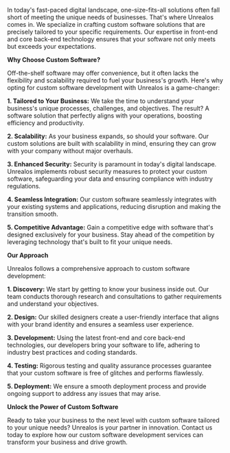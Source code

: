 <!--- 
  title: Custom Software Development**
-->

In today's fast-paced digital landscape, one-size-fits-all solutions often fall short of meeting the unique needs of businesses. That's where Unrealos comes in. We specialize in crafting custom software solutions that are precisely tailored to your specific requirements. Our expertise in front-end and core back-end technology ensures that your software not only meets but exceeds your expectations.

**Why Choose Custom Software?**

Off-the-shelf software may offer convenience, but it often lacks the flexibility and scalability required to fuel your business's growth. Here's why opting for custom software development with Unrealos is a game-changer:

**1. Tailored to Your Business:** We take the time to understand your business's unique processes, challenges, and objectives. The result? A software solution that perfectly aligns with your operations, boosting efficiency and productivity.

**2. Scalability:** As your business expands, so should your software. Our custom solutions are built with scalability in mind, ensuring they can grow with your company without major overhauls.

**3. Enhanced Security:** Security is paramount in today's digital landscape. Unrealos implements robust security measures to protect your custom software, safeguarding your data and ensuring compliance with industry regulations.

**4. Seamless Integration:** Our custom software seamlessly integrates with your existing systems and applications, reducing disruption and making the transition smooth.

**5. Competitive Advantage:** Gain a competitive edge with software that's designed exclusively for your business. Stay ahead of the competition by leveraging technology that's built to fit your unique needs.

**Our Approach**

Unrealos follows a comprehensive approach to custom software development:

**1. Discovery:** We start by getting to know your business inside out. Our team conducts thorough research and consultations to gather requirements and understand your objectives.

**2. Design:** Our skilled designers create a user-friendly interface that aligns with your brand identity and ensures a seamless user experience.

**3. Development:** Using the latest front-end and core back-end technologies, our developers bring your software to life, adhering to industry best practices and coding standards.

**4. Testing:** Rigorous testing and quality assurance processes guarantee that your custom software is free of glitches and performs flawlessly.

**5. Deployment:** We ensure a smooth deployment process and provide ongoing support to address any issues that may arise.

**Unlock the Power of Custom Software**

Ready to take your business to the next level with custom software tailored to your unique needs? Unrealos is your partner in innovation. Contact us today to explore how our custom software development services can transform your business and drive growth.
